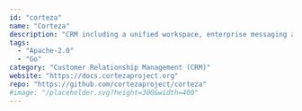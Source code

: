 ```yaml
---
id: "corteza"
name: "Corteza"
description: "CRM including a unified workspace, enterprise messaging and a low code environment for rapidly and securely delivering records-based management solutions."
tags:
  - "Apache-2.0"
  - "Go"
category: "Customer Relationship Management (CRM)"
website: "https://docs.cortezaproject.org"
repo: "https://github.com/cortezaproject/corteza"
#image: "/placeholder.svg?height=300&width=400"
---
```


